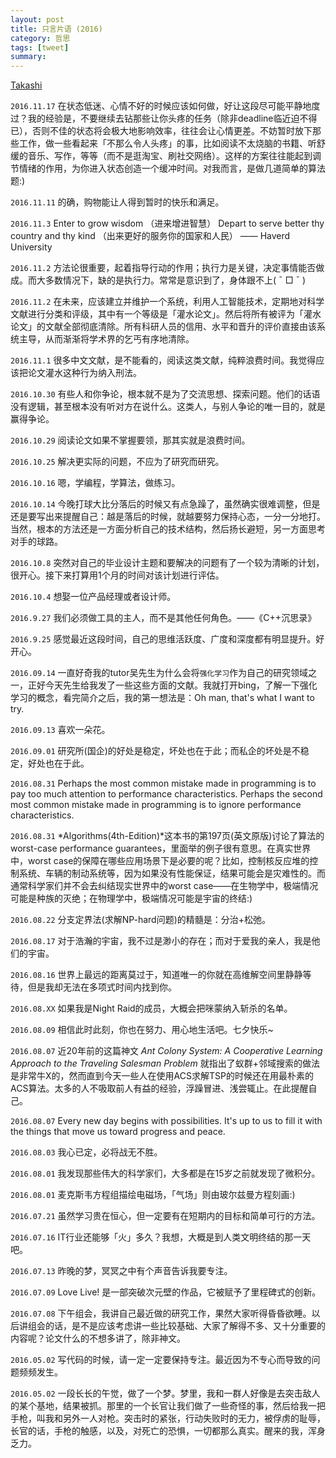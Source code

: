 ```yaml
---
layout: post
title: 只言片语 (2016)
category: 哲思
tags: [tweet]
summary:
---
```


[Takashi](mioopoi.github.io/about)

`2016.11.17` 在状态低迷、心情不好的时候应该如何做，好让这段尽可能平静地度过？我的经验是，不要继续去钻那些让你头疼的任务（除非deadline临近迫不得已），否则不佳的状态将会极大地影响效率，往往会让心情更差。不妨暂时放下那些工作，做一些看起来「不那么令人头疼」的事，比如阅读不太烧脑的书籍、听舒缓的音乐、写作，等等（而不是逛淘宝、刷社交网络）。这样的方案往往能起到调节情绪的作用，为你进入状态创造一个缓冲时间。对我而言，是做几道简单的算法题:)

`2016.11.11` 的确，购物能让人得到暂时的快乐和满足。

`2016.11.3` Enter to grow wisdom （进来增进智慧） Depart to serve better thy country and thy kind （出来更好的服务你的国家和人民） ——  Haverd University

`2016.11.2` 方法论很重要，起着指导行动的作用；执行力是关键，决定事情能否做成。而大多数情况下，缺的是执行力。常常是意识到了，身体跟不上( ¯ □ ¯ )

`2016.11.2` 在未来，应该建立并维护一个系统，利用人工智能技术，定期地对科学文献进行分类和评级，其中有一个等级是「灌水论文」。然后将所有被评为「灌水论文」的文献全部彻底清除。所有科研人员的信用、水平和晋升的评价直接由该系统主导，从而渐渐将学术界的乞丐有序地清除。

`2016.11.1` 很多中文文献，是不能看的，阅读这类文献，纯粹浪费时间。我觉得应该把论文灌水这种行为纳入刑法。

`2016.10.30` 有些人和你争论，根本就不是为了交流思想、探索问题。他们的话语没有逻辑，甚至根本没有听对方在说什么。这类人，与别人争论的唯一目的，就是赢得争论。

`2016.10.29` 阅读论文如果不掌握要领，那其实就是浪费时间。 

`2016.10.25` 解决更实际的问题，不应为了研究而研究。

`2016.10.16` 嗯，学编程，学算法，做练习。

`2016.10.14` 今晚打球大比分落后的时候又有点急躁了，虽然确实很难调整，但是还是要写出来提醒自己：越是落后的时候，就越要努力保持心态，一分一分地打。当然，根本的方法还是一方面分析自己的技术结构，然后扬长避短，另一方面思考对手的球路。

`2016.10.8` 突然对自己的毕业设计主题和要解决的问题有了一个较为清晰的计划，很开心。接下来打算用1个月的时间对该计划进行评估。

`2016.10.4` 想娶一位产品经理或者设计师。

`2016.9.27` 我们必须做工具的主人，而不是其他任何角色。——《C++沉思录》

`2016.9.25` 感觉最近这段时间，自己的思维活跃度、广度和深度都有明显提升。好开心。

`2016.09.14` 一直好奇我的tutor吴先生为什么会将`强化学习`作为自己的研究领域之一，正好今天先生给我发了一些这些方面的文献。我就打开bing，了解一下强化学习的概念，看完简介之后，我的第一想法是：Oh man, that's what I want to try.

`2016.09.13` 喜欢一朵花。

`2016.09.01` 研究所(国企)的好处是稳定，坏处也在于此；而私企的坏处是不稳定，好处也在于此。

`2016.08.31` Perhaps the most common mistake made in programming is to pay too much attention to performance characteristics. Perhaps the second most common mistake made in programming is to ignore performance characteristics.

`2016.08.31` *Algorithms(4th-Edition)*这本书的第197页(英文原版)讨论了算法的worst-case performance guarantees，里面举的例子很有意思。在真实世界中，worst case的保障在哪些应用场景下是必要的呢？比如，控制核反应堆的控制系统、车辆的制动系统等，因为如果没有性能保证，结果可能会是灾难性的。而通常科学家们并不会去纠结现实世界中的worst case——在生物学中，极端情况可能是种族的灭绝；在物理学中，极端情况可能是宇宙的终结:)

`2016.08.22` 分支定界法(求解NP-hard问题)的精髓是：分治+松弛。

`2016.08.17` 对于浩瀚的宇宙，我不过是渺小的存在；而对于爱我的亲人，我是他们的宇宙。

`2016.08.16` 世界上最远的距离莫过于，知道唯一的你就在高维解空间里静静等待，但是我却无法在多项式时间内找到你。

`2016.08.XX` 如果我是Night Raid的成员，大概会把咪蒙纳入斩杀的名单。

`2016.08.09` 相信此时此刻，你也在努力、用心地生活吧。七夕快乐~

`2016.08.07` 近20年前的这篇神文 *Ant Colony System: A Cooperative Learning Approach to the Traveling Salesman Problem* 就指出了蚁群+邻域搜索的做法是非常牛X的，然而直到今天一些人在使用ACS求解TSP的时候还在用最朴素的ACS算法。太多的人不吸取前人有益的经验，浮躁冒进、浅尝辄止。在此提醒自己。

`2016.08.07` Every new day begins with possibilities. It's up to us to fill it with the things that move us toward progress and peace.

`2016.08.03` 我心已定，必将战无不胜。

`2016.08.01` 我发现那些伟大的科学家们，大多都是在15岁之前就发现了微积分。

`2016.08.01` 麦克斯韦方程组描绘电磁场，「气场」则由玻尔兹曼方程刻画:)

`2016.07.21` 虽然学习贵在恒心，但一定要有在短期内的目标和简单可行的方法。

`2016.07.16` IT行业还能够「火」多久？我想，大概是到人类文明终结的那一天吧。

`2016.07.13` 昨晚的梦，冥冥之中有个声音告诉我要专注。

`2016.07.09` Love Live! 是一部突破次元壁的作品，它被赋予了里程碑式的创新。

`2016.07.08` 下午组会，我讲自己最近做的研究工作，果然大家听得昏昏欲睡。以后讲组会的话，是不是应该考虑讲一些比较基础、大家了解得不多、又十分重要的内容呢？论文什么的不想多讲了，除非神文。

`2016.05.02` 写代码的时候，请一定一定要保持专注。最近因为不专心而导致的问题频频发生。

`2016.05.02` 一段长长的午觉，做了一个梦。梦里，我和一群人好像是去突击敌人的某个基地，结果被抓。那里的一个长官让我们做了一些奇怪的事，然后给我一把手枪，叫我和另外一人对枪。突击时的紧张，行动失败时的无力，被俘虏的耻辱，长官的话，手枪的触感，以及，对死亡的恐惧，一切都那么真实。醒来的我，浑身乏力。